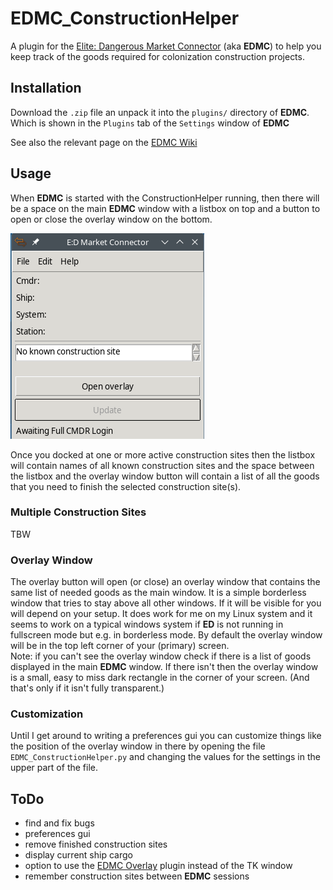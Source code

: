 # EDMC_ConstructionHelper

A plugin for the [Elite: Dangerous Market Connector](https://github.com/EDCD/EDMarketConnector) (aka **EDMC**) to help you keep track of the goods required for
colonization construction projects.

## Installation

Download the `.zip` file an unpack it into the `plugins/` directory of **EDMC**. Which is shown in the `Plugins` tab of the `Settings` window of **EDMC**

See also the relevant page on the [EDMC Wiki](https://github.com/EDCD/EDMarketConnector/wiki/Plugins)

## Usage
 
When **EDMC** is started with the ConstructionHelper running, then there will be a space on the main **EDMC** window with a listbox on top and a button 
to open or close the overlay window on the bottom. 

![Screenshot of empty EDMC main window](doc/EDMC_Main.png)

Once you docked at one or more active construction sites then the listbox will contain names of all known construction sites and the space between the 
listbox and the overlay window button will contain a list of all the goods that you need to finish the selected construction site(s).

### Multiple Construction Sites

TBW

### Overlay Window

The overlay button will open (or close) an overlay window that contains the same list of needed goods as the main window. It is a simple borderless window that
tries to stay above all other windows. If it will be visible for you will depend on your setup. It does work for me on my Linux system and it seems to work 
on a typical windows system if **ED** is not running in fullscreen mode but e.g. in borderless mode. By default the overlay window will be in the top left corner 
of your (primary) screen.\
Note: if you can't see the overlay window check if there is a list of goods displayed in the main **EDMC** window. If there isn't then the overlay window is a 
small, easy to miss dark rectangle in the corner of your screen. (And that's only if it isn't fully transparent.)

### Customization

Until I get around to writing a preferences gui you can customize things like the position of the overlay window in there by 
opening the file `EDMC_ConstructionHelper.py` and changing the values for the settings in the upper part of the file.

## ToDo 

- find and fix bugs
- preferences gui
- remove finished construction sites
- display current ship cargo
- option to use the [EDMC Overlay](https://github.com/inorton/EDMCOverlay) plugin instead of the TK window
- remember construction sites between **EDMC** sessions
